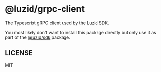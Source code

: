 # @luzid/grpc-client

The Typescript gRPC client used by the Luzid SDK.

You most likely don't want to install this package directly but only use it as part of the
[@luzid/sdk](https://www.npmjs.com/package/@luzid/sdk) package.

## LICENSE

MIT
